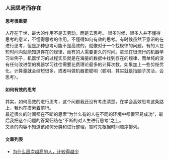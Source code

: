 ### 人因思考而存在
#### 思考很重要
人存在于世，最大的作用不是去劳动，而是去思考。  很多时候，很多人并不懂得思考的意义，不懂得思考的作用，不懂得如何有效的思考。有时候虽然下意识的在进行思考，但是那种思考可能不是高效的，就像对于一个找规律的问题，有的人在短时间内就能知道存在的规律，而有的人需要更久的时间。拿现在很流行的机器学习举例子，机器学习的过程实质就是在海量的数据中找到存在的规律，而单纯的没有任何改进型的机器学习往往需要花费理论最多的计算次数，如果加上一些剪枝优化，计算量就会缩短很多，或者叫做机器更聪明（聪明，其实就是指脑子灵活，会思考）。  

#### 如何有效的思考
其实，如何高效的进行思考，这个问题我还没有考虑清楚，在学会高效思考这条路上，我也在摸索着前行。  
最近很久的时间都在不断的思索“为什么有的人在不同的环境中都很容易成功”，最后我把这个问题的答案归结在“不断的对人生进行思考”之上。  
文章的内容不知道该如何分类和进行整理，暂时先根据时间顺序排列。

#### 文章列表
* [为什么层次越高的人，计较得越少](https://github.com/su526664687/ThinkingAboutLife/blob/master/%E4%B8%BA%E4%BB%80%E4%B9%88%E5%B1%82%E6%AC%A1%E8%B6%8A%E9%AB%98%E7%9A%84%E4%BA%BA%EF%BC%8C%E8%AE%A1%E8%BE%83%E5%BE%97%E8%B6%8A%E5%B0%91.md)
